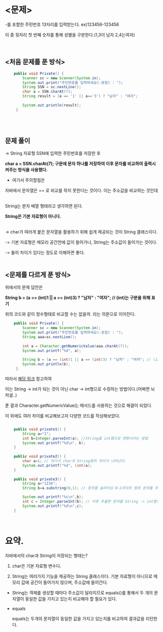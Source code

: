 # <문제>


-를 포함한 주민번호 13자리를 입력받는다. ex)123456-123456

이 중 뒷자리 첫 번째 숫자를 통해 성별을 구분한다.(1,3이 남자 2,4는여자)
<br/><br/><br/>

## <처음 문제를 푼 방식>


```Java
	public void Private() { 
		Scanner sc = new Scanner(System.in);
		System.out.print("주민번호를 입력하세요(-포함) : "); 
		String SSN = sc.nextLine(); 
		char a = SSN.charAt(7); 
		String result = (a == '1' || a=='3') ? "남자" : "여자";
	  
		System.out.println(result); 
	 }
```

<br/><br/>

## 문제 풀이


->  String 자료형 SSN에 입력한 주민번호를 저장한 후

**char a = SSN.charAt(7);  구문에 문자 하나를 저장하여 이후 문자를 비교하여 출력시켜주는 방식을 사용했다.**
<br/>

* 여기서 주의할점은

자바에서 문자열은 == 로 비교를 하지 못한다는 것이다. 이는 주소값을 비교하는 것인데
<br/><br/>

String는 문자 배열 형태라고 생각하면 된다.

**String은 기본 자료형이 아니다.**
<br/><br/>

-> char가 여러개 붙은 문자열을 활용하기 위해 쉽게 제공되는 것이 String 클래스이다.


-> 기본 자료형은 메모리 공간안에 값이 들어가나, String는 주소값이 들어가는 것이다.


-> 둘의 차이가 있다는 정도로 이해하면 좋다.
<br/><br/>

## <문제를 다르게 푼 방식>


위에서의 문제 답안은

**String b = (a == (int)1 || a == (int)3) ? "남자" : "여자"; // (int)는 구분을 위해 표기**

위의 코드와 같이 정수형태로 비교할 수는 없을까. 라는 의문으로 이어진다.


```Java
	public void Private() { 
		Scanner sc = new Scanner(System.in);
		System.out.print("주민번호를 입력하세요(-포함) : "); 
		String aaa=sc.nextLine();
		
		int a = Character.getNumericValue(aaa.charAt(7));
		System.out.printf("%d", a);
		
		String b = (a == (int)1 || a == (int)3) ? "남자" : "여자"; // (int)는 구분을 위해 표기
		System.out.println(b);
	 }
```


 따라서 [해당 링크](https://codeday.me/ko/qa/20190306/10766.html) 참고하여

이는 String -> int가 되는 것이 아닌 char -> int형으로 수정하는 방법이다.(어쩌면 뇌피셜..)

푼 결과 Character.getNumericValue(); 메서드를 사용하는 것으로 해결이 되었다.


이 외에도 여러 차이를 비교해보고자 다양한 코드를 작성해보았다.

```Java

	public void private1() {
		String a="1";
		int b=Integer.parseInt(a); //String을 int형으로 변환시키는 방법
		System.out.printf("%d\n", b);
	}
	
	public void private2() {
		char a=1; // 여기서 char과 String형의 차이가 나타난다. 
		System.out.printf("%d", (int)a); 
	}
	
	public void private3() {
		String a="1234";
		String b=a.substring(0,1); // 문자열 슬라이싱 0~1까지의 범위 문자를 추출

		System.out.printf("%s\n",b);
		int c = Integer.parseInt(b); // 이후 추출한 문자를 String -> int형으로 변환시킴.
		System.out.printf("%d\n",c);
	}
 ```
<br/>

# 요약.


자바에서의 char과 String이 저장되는 형태는?

1. char은 기본 자료형 변수다.

2. String는 여러가지 기능을 제공하는 String 클래스이다. 기본 자료형이 아니므로 메모리 값에 공간이 들어가지 않으며, 주소값에 들어간다.


+ String는 객체를 생성할 때마다 주소값이 달라지므로 equals()를 통해서 두 개의 문자열이 동일한 값을 가지고 있는지 비교해야 할 필요가 있다.


- equals

	equals는 두개의 문자열이 동일한 값을 가지고 있는지를 비교하여 결과값을 리턴한다.


